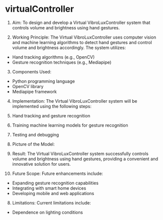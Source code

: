 # virtualController
1. Aim:
To design and develop a Virtual VibroLuxController system that controls volume and brightness using hand gestures.

2. Working Principle:
The Virtual VibroLuxController uses computer vision and machine learning algorithms to detect hand gestures and control volume and brightness accordingly. The system utilizes:

- Hand tracking algorithms (e.g., OpenCV)
- Gesture recognition techniques (e.g., Mediapipe)

3. Components Used:

- Python programming language
- OpenCV library
- Mediapipe framework

4. Implementation:
The Virtual VibroLuxController system will be implemented using the following steps:

1. Hand tracking and gesture recognition
2. Training machine learning models for gesture recognition
3. Testing and debugging

5. Picture of the Model:


6. Result:
The Virtual VibroLuxController system successfully controls volume and brightness using hand gestures, providing a convenient and innovative solution for users.

7. Future Scope:
Future enhancements include:

- Expanding gesture recognition capabilities
- Integrating with smart home devices
- Developing mobile and web applications

8. Limitations:
Current limitations include:

- Dependence on lighting conditions
